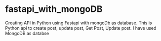 # fastapi_with_mongoDB
Creating API in Python using Fastapi with mongoDb as database.
This is Python api to create post, update post, Get Post, Update post.
I have used MongoDB as databse
